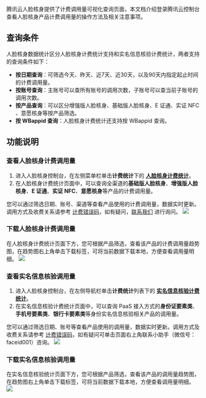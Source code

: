 腾讯云人脸核身提供了计费调用量可视化查询页面，本文档介绍登录腾讯云控制台查看人脸核身产品计费调用量的操作方法及相关注意事项。

## 查询条件
人脸核身数据统计区分人脸核身计费统计支持和实名信息核验计费统计，两者支持的查询条件如下：

- **按日期查询**：可筛选今天、昨天、近7天、近30天，以及90天内指定起止时间的计费调用量。
- **按账号查询**：主账号可以查所有账号的调用次数，子账号可以查当前子账号的调用次数。
- **按产品查询**：可以区分增强版人脸核身、基础版人脸核身、E 证通、实证 NFC 、意愿核身等按产品筛选。
- **按 WBappid 查询**：人脸核身计费统计还支持按 WBappid 查询。

## 功能说明

### 查看人脸核身计费调用量

1. 进入人脸核身控制台，在左侧菜单栏单击**计费统计**下的 **[人脸核身计费统计](https://console.cloud.tencent.com/faceid/stats/verify)**。
2. 在人脸核身计费统计页面中，可以查询全渠道的**基础版人脸核身**、**增强版人脸核身**、**E 证通**、**实证 NFC**、**意愿核身**等产品的计费调用量。

您可以通过筛选日期、账号、渠道等查看产品使用的计费调用量，数据实时更新。调用方式及收费关系请参考 [计费错误码](https://cloud.tencent.com/document/product/1007/48021)，如有疑问，[联系我们](https://cloud.tencent.com/document/product/1007/56130) 进行询问。
![](https://qcloudimg.tencent-cloud.cn/raw/6fb7dbe5a630db67c9be5dd1fad26e22.png)


### 下载人脸核身计费调用量

在人脸核身计费统计页面下方，您可根据产品筛选，查看该产品的计费调用量趋势图，在趋势图右上角单击下载标签，可将当前数据下载本地，方便查看调用量明细。
![](https://qcloudimg.tencent-cloud.cn/raw/8bfef47e7fe23d793289306b4878d59b.png)

### 查看实名信息核验调用量

1. 进入人脸核身控制台，在左侧导航栏单击**计费统计**列表下的 **[实名信息核验计费统计](https://console.cloud.tencent.com/faceid/stats/verification)**。
2. 在实名信息核验计费统计页面中，可以查询 PaaS 接入方式的**身份证要素类**、**手机号要素类**、**银行卡要素类**等身份实名信息核验相关产品的调用量。

您可以通过筛选日期、账号等查看产品使用的调用量，数据实时更新。调用方式及收费关系请参考 [计费错误码](https://cloud.tencent.com/document/product/1007/48021)，如有疑问可单击页面右上角联系小助手（微信号：faceid001）咨询。
![](https://main.qcloudimg.com/raw/001c8b39631f4bfc42ebc21ddf4a885b.png)


### 下载实名信息核验调用量
在实名信息核验统计页面下方，您可根据产品筛选，查看该产品的调用量趋势图，在趋势图右上角单击下载标签，可将当前数据下载本地，方便查看调用量明细。
![](https://main.qcloudimg.com/raw/c871ccd39ea5ad11b189d0ba1ac6bea4.jpg)

